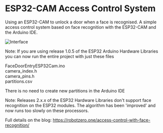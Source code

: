 # ESP32-CAM Access Control System
Using an ESP32-CAM to unlock a door when a face is recognised.  A simple access control system based on face recognition with the ESP32-CAM and the Arduino IDE.

![Interface](https://robotzero.one/wp-content/uploads/bfi_thumb/featured-master-1-6qb32y1978bm9yf6ne9nypfey83yf3pvisk7rozvfi8.jpg)  

Note: If you are using release 1.0.5 of the ESP32 Arduino Hardware Libraries you can now run the entire project with just these files

FaceDoorEntryESP32Cam.ino  
camera_index.h  
camera_pins.h  
partitions.csv  

There is no need to create new partitions in the Arduino IDE  

Note: Releases 2.x.x of the ESP32 Hardware Libraries don't support face recognition on the ESP32 modules. The algorithm has been 'improved' and now runs too slowly on these processors.

Full details on the blog: https://robotzero.one/access-control-with-face-recognition/
